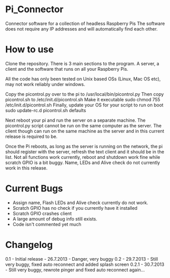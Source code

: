 Pi_Connector
============

Connector software for a collection of headless Raspberry Pis
The software does not require any IP addresses and will automatically find each other.


How to use
============

Clone the repository.
There is 3 main sections to the program.
A server, a client and the software that runs on all your Raspberry Pis.

All the code has only been tested on Unix based OSs (Linux, Mac OS etc), may not work reliably under windows.


Copy the picontrol.py over to the pi to /usr/local/bin/picontrol.py
Then copy picontrol.sh to /etc/init.d/picontrol.sh
Make it executable sudo chmod 755 /etc/init.d/picontrol.sh 
Finally, update your OS for your script to run on boot sudo update-rc.d picontrol.sh defaults

Next reboot your pi and run the server on a separate machine. The picontrol.py script cannot be run on the same computer as the server. The client though can run on the same machine as the server and in this current release is required to be.

Once the Pi reboots, as long as the server is running on the network, the pi should register with the server, refresh the text client and it should be in the list.
Not all functions work currently, reboot and shutdown work fine while scratch GPIO is a bit buggy. Name, LEDs and Alive check do not currently work in this release.

Current Bugs
============
- Assign name, Flash LEDs and Alive check currently do not work.
- Scratch GPIO has no check if you currently have it installed
- Scratch GPIO crashes client
- A large amount of debug info still exists.
- Code isn't commented yet much

Changelog
============
0.1 - Initial release - 26.7.2013 - Danger, very buggy
0.2 - 29.7.2013 - Still very buggy, fixed auto reconnect and added splash screen
0.2.1 - 30.7.2013 - Still very buggy, rewrote pinger and fixed auto reconnect again...
